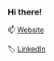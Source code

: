 ### Hi there! 

<!--
**wickedb/wickedb** is a ✨ _special_ ✨ repository because its `README.md` (this file) appears on your GitHub profile.
![Shreenithi's GitHub stats](https://github-readme-stats.vercel.app/api?username=wickedb&count_private=true&show_icons=true&theme=aura&hide=stars&include_all_commits=true&disable_animations=false)
-->




📫 [Website](https://wickedbucket.netlify.app/)

🏷 [LinkedIn](https://www.linkedin.com/in/shreenithi-s-5k5k5k5k/)
